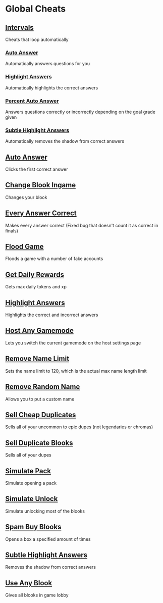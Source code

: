 # Global Cheats

## [Intervals](intervals/)
Cheats that loop automatically

### [Auto Answer](intervals/autoAnswer.js)
Automatically answers questions for you
### [Highlight Answers](intervals/highlightAnswers.js)
Automatically highlights the correct answers
### [Percent Auto Answer](intervals/percentAutoAnswer.js)
Answers questions correctly or incorrectly depending on the goal grade given
### [Subtle Highlight Answers](intervals/subtleHighlightAnswers.js)
Automatically removes the shadow from correct answers


## [Auto Answer](autoAnswer.js)
Clicks the first correct answer
## [Change Blook Ingame](changeBlookIngame.js)
Changes your blook
## [Every Answer Correct](everyAnswerCorrect.js)
Makes every answer correct (Fixed bug that doesn't count it as correct in finals)
## [Flood Game](floodGame.js)
Floods a game with a number of fake accounts
## [Get Daily Rewards](getDailyRewards.js)
Gets max daily tokens and xp
## [Highlight Answers](highlightAnswers.js)
Highlights the correct and incorrect answers
## [Host Any Gamemode](hostAnyGamemode.js)
Lets you switch the current gamemode on the host settings page
## [Remove Name Limit](removeNameLimit.js)
Sets the name limit to 120, which is the actual max name length limit
## [Remove Random Name](removeRandomName.js)
Allows you to put a custom name
## [Sell Cheap Duplicates](sellCheapDuplicates.js)
Sells all of your uncommon to epic dupes (not legendaries or chromas)
## [Sell Duplicate Blooks](sellDuplicateBlooks.js)
Sells all of your dupes
## [Simulate Pack](simulatePack.js)
Simulate opening a pack
## [Simulate Unlock](simulateUnlock.js)
Simulate unlocking most of the blooks
## [Spam Buy Blooks](spamBuyBlooks.js)
Opens a box a specified amount of times
## [Subtle Highlight Answers](subtleHighlightAnswers.js)
Removes the shadow from correct answers
## [Use Any Blook](useAnyBlook.js)
Gives all blooks in game lobby

